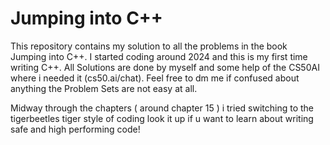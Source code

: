# Jumping into C++

This repository contains my solution to all the problems in the book Jumping into C++. I started coding around 2024 and this is my first time writing C++. All Solutions are done by myself and some help of the CS50AI where i needed it (cs50.ai/chat). Feel free to dm me if confused about anything the Problem Sets are not easy at all. 

Midway through the chapters ( around chapter 15 ) i tried switching to the tigerbeetles tiger style of coding look it up if u want to learn about writing safe and high performing code!


